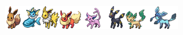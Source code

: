 
<div style="display: flex">
  <img src="https://raw.githubusercontent.com/PokeAPI/sprites/master/sprites/pokemon/versions/generation-v/black-white/animated/133.gif">
  <img src="https://raw.githubusercontent.com/PokeAPI/sprites/master/sprites/pokemon/versions/generation-v/black-white/animated/134.gif">
  <img src="https://raw.githubusercontent.com/PokeAPI/sprites/master/sprites/pokemon/versions/generation-v/black-white/animated/135.gif">
  <img src="https://raw.githubusercontent.com/PokeAPI/sprites/master/sprites/pokemon/versions/generation-v/black-white/animated/136.gif">
  <img src="https://raw.githubusercontent.com/PokeAPI/sprites/master/sprites/pokemon/versions/generation-v/black-white/animated/196.gif">
  <img src="https://raw.githubusercontent.com/PokeAPI/sprites/master/sprites/pokemon/versions/generation-v/black-white/animated/197.gif">
  <img src="https://raw.githubusercontent.com/PokeAPI/sprites/master/sprites/pokemon/versions/generation-v/black-white/animated/470.gif">
  <img src="https://raw.githubusercontent.com/PokeAPI/sprites/master/sprites/pokemon/versions/generation-v/black-white/animated/471.gif">
</div>
